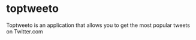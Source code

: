 # toptweeto
Toptweeto is an application that allows you to get the most popular tweets on Twitter.com

